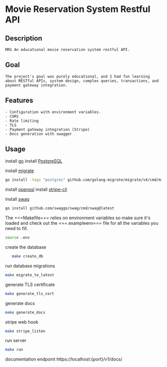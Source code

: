 # Movie Reservation System Restful API

## Description

	MRS An educational movie reservation system restful API.

## Goal

	The project's goal was purely educational, and I had fun learning about RESTful APIs, system design, complex queries, transactions, and payment gateway integration.

## Features

    - Configuration with environment variables.
    - CORS
    - Rate limiting
    - TLS
    - Payment gateway integration (Stripe)
    - Docs generation with swagger

## Usage

install [go](https://go.dev/)
install [PostgreSQL](https://www.postgresql.org/)   

install [migrate](https://github.com/golang-migrate/migrate)
```bash
go install -tags "postgres" github.com/golang-migrate/migrate/v4/cmd/migrate@latest
```

install [openssl](https://github.com/openssl/openssl)
install [stripe-cli](https://docs.stripe.com/stripe-cli)

install [swag](https://github.com/swaggo/swag)

```bash
go install github.com/swaggo/swag/cmd/swag@latest
```

The ===Makefile=== relies on environment variables so make sure it's loaded and check out the ===.exampleenv=== file for all the variables you need to fill.
```bash
source .env
```

create the database
```bash
   make create_db
```

run database migrations
```bash
make migrate_to_latest
```

generate TLS certificate
```bash
make generate_tls_cert
```

generate docs
```bash
make generate_docs
```

stripe web hook
```bash
make stripe_listen
```

run server
```bash
make run
```

documentation endpoint
https://localhost:{port}/v1/docs/